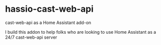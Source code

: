 # hassio-cast-web-api
cast-web-api as a Home Assistant add-on

I build this addon to help folks who are looking to use Home Assistant as a 24/7 cast-web-api server
